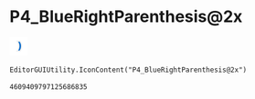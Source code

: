 # P4_BlueRightParenthesis@2x
![](/img/P4_BlueRightParenthesis@2x.png)

``` CSharp
EditorGUIUtility.IconContent("P4_BlueRightParenthesis@2x")
```
```
4609409797125686835
```
